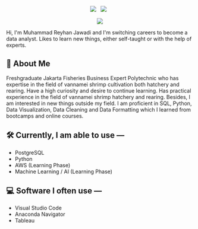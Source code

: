 <div align="center">
  
  [<img src="https://img.shields.io/badge/linkedin-4A4A4A?style=for-the-badge&logo=linkedin">](https://www.linkedin.com/in/mrjreyhan/)&nbsp;&nbsp;
  [<img src="https://img.shields.io/badge/Hackerrank-4A4A4A?style=for-the-badge&logo=hackerrank&logoColor=black">](https://www.hackerrank.com/mrjreyhan)&nbsp;&nbsp;
  
</div>


<p align="center">
  <img src="https://github-readme-streak-stats.herokuapp.com/?user=mrjreyhan&theme=dark"/>
</p>

Hi,
I'm Muhammad Reyhan Jawadi and I'm switching careers to become a data analyst.
Likes to learn new things, either self-taught or with the help of experts.

## 💬 About Me
Freshgraduate Jakarta Fisheries Business Expert Polytechnic who has expertise in the field of vannamei shrimp cultivation both hatchery and rearing. Have a high curiosity and desire to continue learning. Has practical experience in the field of vannamei shrimp hatchery and rearing. Besides, I am interested in new things outside my field. I am proficient in SQL, Python, Data Visualization, Data Cleaning and Data Formatting which I learned from bootcamps and online courses.


## 🛠️ Currently, I am able to use —
- PostgreSQL
- Python
- AWS (Learning Phase)
- Machine Learning / AI (Learning Phase)

## ‍💻 Software I often use —
- Visual Studio Code
- Anaconda Navigator
- Tableau
